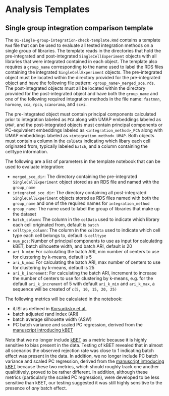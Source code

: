 # Analysis Templates

## Single group integration comparison template

The `01-single-group-integration-check-template.Rmd` contains a template `Rmd` file that can be used to evaluate all tested integration methods on a single group of libraries.
The template reads in the directories that hold the pre-integrated and post-integrated `SingleCellExperiment` objects with all libraries that were integrated contained in each object.
The template also requires a `group_name` corresponding to the name used to label the RDS files containing the integrated `SingleCellExperiment` objects.
The pre-integrated object must be located within the directory provided for the pre-integrated object and have the following file pattern: `<group_name>_merged_sce.rds`.
The post-integrated objects must all be located within the directory provided for the post-integrated object and have both the `group_name` and one of the following required integration methods in the file name: `fastmnn`, `harmony`, `cca`, `rpca`, `scanorama`, and `scvi`.

The pre-integrated object must contain principal components calculated prior to integration labeled as `PCA` along with UMAP embeddings labeled as `UMAP`, and the post-integrated objects must contain principal components or PC-equivalent embeddings labeled as `<integration_method>_PCA` along with UMAP embeddings labeled as `<integration_method>_UMAP`.
Both objects must contain a column in the `colData` indicating which libary each cell originated from, typically labeled `batch`, and a column containing the celltype information.

The following are a list of parameters in the template notebook that can be used to evaluate integration:

- `merged_sce_dir`: The directory containing the pre-integrated `SingleCellExperiment` object stored as an RDS file and named with the `group_name`
- `integrated_sce_dir`: The directory containing all post-integrated `SingleCellExperiment` objects stored as RDS files named with both the `group_name` and one of the required names for `integration_method`
- `group_name`: The name used to label the group of libraries that make up the dataset
- `batch_column`: The column in the `colData` used to indicate which library each cell originated from, default is `batch`
- `celltype_column`: The column in the `colData` used to indicate which cell type each cell belongs to, default is `celltype`
- `num_pcs`: Number of principal components to use as input for calculating kBET, batch silhouette width, and batch ARI, default is 20
- `ari_k_min`: For calculating the batch ARI, min number of centers to use for clustering by k-means, default is 5
- `ari_k_max`: For calculating the batch ARI, max number of centers to use for clustering by k-means, default is 25
- `ari_k_increment`: For calculating the batch ARI, increment to increase the number of centers to use for clustering by k-means, e.g. for the default `ari_k_increment` of 5 with default `ari_k_min` and `ari_k_max`, a sequence will be created of `c(5, 10, 15, 20, 25)`

The following metrics will be calculated in the notebook:

- iLISI as defined in [Korsunksky et al.](https://doi.org/10.1038/s41592-019-0619-0)
- batch adjusted rand index (ARI)
- batch average silhouette width (ASW)
- PC batch variance and scaled PC regression, derived from the [manuscript introducing kBET](https://doi.org/10.1038/s41592-018-0254-1)

Note that we no longer include [kBET](https://github.com/theislab/kBET) as a metric because it is highly sensitive to bias present in the data.
Testing of kBET revealed that in almost all scenarios the observed rejection rate was close to 1 indicating batch effect was present in the data.
In addition, we no longer include PC batch variance and scaled PC regression, derived from the [manuscript introducing kBET](https://doi.org/10.1038/s41592-018-0254-1) because these two metrics, which should roughly track one another qualititively, proved to be rather different.
In addition, although these metrics (particularly the scaled PC regression), were developed to be less sensitive than kBET, our testing suggested it was still highly sensitive to the presence of _any_ batch effect.
